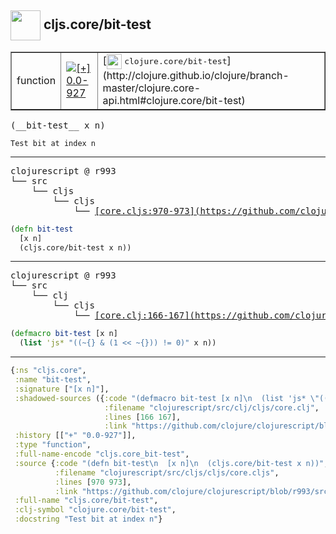 ## <img width="48px" valign="middle" src="http://i.imgur.com/Hi20huC.png"> cljs.core/bit-test

 <table border="1">
<tr>
<td>function</td>
<td><a href="https://github.com/cljsinfo/api-refs/tree/0.0-927"><img valign="middle" alt="[+] 0.0-927" src="https://img.shields.io/badge/+-0.0--927-lightgrey.svg"></a> </td>
<td>
[<img height="24px" valign="middle" src="http://i.imgur.com/1GjPKvB.png"> <samp>clojure.core/bit-test</samp>](http://clojure.github.io/clojure/branch-master/clojure.core-api.html#clojure.core/bit-test)
</td>
</tr>
</table>

 <samp>
(__bit-test__ x n)<br>
</samp>

```
Test bit at index n
```

---

 <pre>
clojurescript @ r993
└── src
    └── cljs
        └── cljs
            └── <ins>[core.cljs:970-973](https://github.com/clojure/clojurescript/blob/r993/src/cljs/cljs/core.cljs#L970-L973)</ins>
</pre>

```clj
(defn bit-test
  [x n]
  (cljs.core/bit-test x n))
```


---

 <pre>
clojurescript @ r993
└── src
    └── clj
        └── cljs
            └── <ins>[core.clj:166-167](https://github.com/clojure/clojurescript/blob/r993/src/clj/cljs/core.clj#L166-L167)</ins>
</pre>

```clj
(defmacro bit-test [x n]
  (list 'js* "((~{} & (1 << ~{})) != 0)" x n))
```

---

```clj
{:ns "cljs.core",
 :name "bit-test",
 :signature ["[x n]"],
 :shadowed-sources ({:code "(defmacro bit-test [x n]\n  (list 'js* \"((~{} & (1 << ~{})) != 0)\" x n))",
                     :filename "clojurescript/src/clj/cljs/core.clj",
                     :lines [166 167],
                     :link "https://github.com/clojure/clojurescript/blob/r993/src/clj/cljs/core.clj#L166-L167"}),
 :history [["+" "0.0-927"]],
 :type "function",
 :full-name-encode "cljs.core_bit-test",
 :source {:code "(defn bit-test\n  [x n]\n  (cljs.core/bit-test x n))",
          :filename "clojurescript/src/cljs/cljs/core.cljs",
          :lines [970 973],
          :link "https://github.com/clojure/clojurescript/blob/r993/src/cljs/cljs/core.cljs#L970-L973"},
 :full-name "cljs.core/bit-test",
 :clj-symbol "clojure.core/bit-test",
 :docstring "Test bit at index n"}

```
